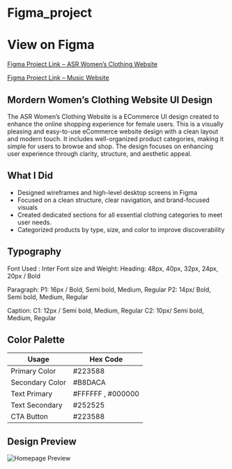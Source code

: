 # Figma_project

# View on Figma

[Figma Project Link – ASR Women’s Clothing Website](https://www.figma.com/design/0yvhInVoM4ym1HUeMXTuFF/Anushka-Singh_Women-s-Clothing?node-id=1-5&t=Qe7iICLT80UzPOdA-1)

[Figma Project Link – Music Website](https://www.figma.com/design/ppqq9OaeBREHj0hEoLJemZ/Music-websites-design?node-id=12-85&t=r8nmNEa28okJgx97-1)

## Mordern Women’s Clothing Website UI Design

The ASR Women’s Clothing Website is a ECommerce UI design created to enhance the online shopping experience for female users. This is a visually pleasing and easy-to-use eCommerce website design with a clean layout and modern touch. It includes well-organized product categories, making it simple for users to browse and shop. The design focuses on enhancing user experience through clarity, structure, and aesthetic appeal.

## What I Did

- Designed wireframes and high-level desktop screens in Figma
- Focused on a clean structure, clear navigation, and brand-focused visuals
- Created dedicated sections for all essential clothing categories to meet user needs.
- Categorized products by type, size, and color to improve discoverability

## Typography

Font Used : Inter
Font size and Weight:
Heading: 48px, 40px, 32px, 24px, 20px / Bold

Paragraph: 
P1: 16px / Bold, Semi bold, Medium, Regular
P2: 14px/ Bold, Semi bold, Medium, Regular

Caption: 
C1: 12px / Semi bold, Medium, Regular
C2: 10px/ Semi bold, Medium, Regular

## Color Palette

| Usage            | Hex Code   
|------------------|-----------
| Primary Color    | #223588   | ![#7F56D9](https://via.placeholder.com/20/7F56D9?text=+) |
| Secondary Color  | #B8DACA   
| Text Primary     | #FFFFFF , #000000   
| Text Secondary   | #252525  
| CTA Button       | #223588   

## Design Preview

![Homepage Preview](HomePage.png)
